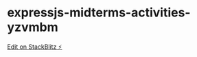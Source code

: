 # expressjs-midterms-activities-yzvmbm

[Edit on StackBlitz ⚡️](https://stackblitz.com/edit/expressjs-midterms-activities-yzvmbm)